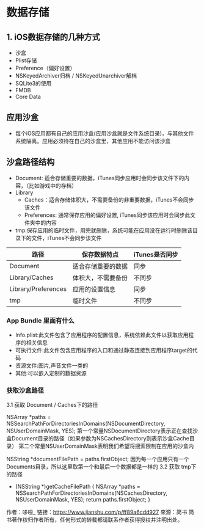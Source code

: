 # 数据存储

## 1. iOS数据存储的几种方式
- 沙盒
- Plist存储
- Preference（偏好设置）
- NSKeyedArchiver归档 / NSKeyedUnarchiver解档
- SQLite3的使用
- FMDB
- Core Data

## 应用沙盒
- 每个iOS应用都有自己的应用沙盒(应用沙盒就是文件系统目录)，与其他文件系统隔离。应用必须待在自己的沙盒里，其他应用不能访问该沙盒

## 沙盒路径结构
- Document: 适合存储重要的数据，iTunes同步应用时会同步该文件下的内容，（比如游戏中的存档）
- Library
    - Caches：适合存储体积大，不需要备份的非重要数据，iTunes不会同步该文件
    - Preferences: 通常保存应用的偏好设置, iTunes同步该应用时会同步此文件夹中的内容
- tmp:保存应用的临时文件，用完就删除，系统可能在应用没在运行时删除该目录下的文件，iTunes不会同步该文件

| 路径 | 保存数据特点 | iTunes是否同步 |
| --- | --- | --- |	
| Document | 适合存储重要的数据 |	同步 |
| Library/Caches | 体积大，不需要备份 | 不同步 |
| Library/Preferences |	应用的设置信息 | 同步 |
| tmp |	临时文件 | 不同步 |

### App Bundle 里面有什么

- Info.plist:此文件包含了应用程序的配置信息，系统依赖此文件以获取应用程序的相关信息
- 可执行文件:此文件包含应用程序的入口和通过静态连接到应用程序target的代码
- 资源文件:图片,声音文件一类的
- 其他:可以嵌入定制的数据资源


### 获取沙盒路径
3.1 获取 Document / Caches下的路径

NSArray *paths = NSSearchPathForDirectoriesInDomains(NSDocumentDirectory, NSUserDomainMask, YES);
第一个常量NSDocumentDirectory表示正在查找沙盒Document目录的路径（如果参数为NSCachesDirectory则表示沙盒Cache目录）
第二个常量NSUserDomainMask表明我们希望将搜索限制在应用的沙盒内

NSString *documentFilePath = paths.firstObject;
因为每一个应用只有一个Documents目录，所以这里取第一个和最后一个数据都是一样的
3.2 获取 tmp下的路径

- (NSString *)getCacheFilePath
{
    NSArray *paths = NSSearchPathForDirectoriesInDomains(NSCachesDirectory, NSUserDomainMask, YES);
    return paths.firstObject;
}

作者：哆啦_
链接：https://www.jianshu.com/p/ff89a6cdd927
來源：简书
简书著作权归作者所有，任何形式的转载都请联系作者获得授权并注明出处。